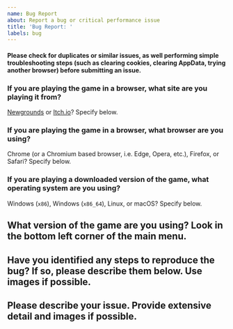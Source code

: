 ```yaml
---
name: Bug Report
about: Report a bug or critical performance issue
title: 'Bug Report: '
labels: bug
---
```

#### Please check for duplicates or similar issues, as well performing simple troubleshooting steps (such as clearing cookies, clearing AppData, trying another browser) before submitting an issue.
### If you are playing the game in a browser, what site are you playing it from?
[Newgrounds](https://www.newgrounds.com/portal/view/770371) or [Itch.io](https://ninja-muffin24.itch.io/funkin)? Specify below.

### If you are playing the game in a browser, what browser are you using?
Chrome (or a Chromium based browser, i.e. Edge, Opera, etc.), Firefox, or Safari? Specify below.

### If you are playing a downloaded version of the game, what operating system are you using?
Windows (`x86`), Windows (`x86_64`), Linux, or macOS? Specify below.

## What version of the game are you using? Look in the bottom left corner of the main menu.

## Have you identified any steps to reproduce the bug? If so, please describe them below. Use images if possible.

## Please describe your issue. Provide extensive detail and images if possible.
